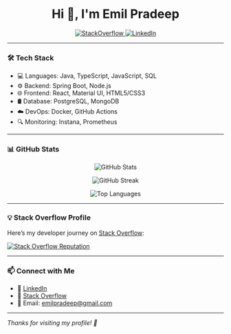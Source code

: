 <h1 align="center">Hi 👋, I'm Emil Pradeep</h1>

<p align="center">
  <a href="https://stackoverflow.com/users/6414086/emilpmp" target="_blank">
    <img src="https://img.shields.io/badge/StackOverflow-%23FE7A16.svg?&style=for-the-badge&logo=stack-overflow&logoColor=white" alt="StackOverflow"/>
  </a>
  <a href="https://www.linkedin.com/in/emil-pradeep-243605117/" target="_blank">
    <img src="https://img.shields.io/badge/LinkedIn-blue?style=for-the-badge&logo=linkedin" alt="LinkedIn"/>
  </a>
</p>

---

### 🛠️ Tech Stack

- 💻 Languages: Java, TypeScript, JavaScript, SQL
- ⚙️ Backend: Spring Boot, Node.js
- 🌐 Frontend: React, Material UI, HTML5/CSS3
- 🛢️ Database: PostgreSQL, MongoDB
- ☁️ DevOps: Docker, GitHub Actions
- 🔍 Monitoring: Instana, Prometheus

---

### 📊 GitHub Stats

<p align="center">
  <img src="https://github-readme-stats.vercel.app/api?username=emil-ep&show_icons=true&theme=radical" alt="GitHub Stats"/>
</p>

<p align="center">
  <img src="https://github-readme-streak-stats.herokuapp.com/?user=emil-ep&theme=radical" alt="GitHub Streak"/>
</p>

<p align="center">
  <img src="https://github-readme-stats.vercel.app/api/top-langs/?username=emil-ep&layout=compact&theme=radical" alt="Top Languages"/>
</p>

---

### 💡 Stack Overflow Profile

Here’s my developer journey on [Stack Overflow](https://stackoverflow.com/users/6414086):

[![Stack Overflow Reputation](https://stackoverflow-badge.vercel.app/?userID=6414086)](https://stackoverflow.com/users/6414086)

---

### 📫 Connect with Me

- 💼 [LinkedIn](https://www.linkedin.com/in/emil-pradeep-243605117/)
- 🧠 [Stack Overflow](https://stackoverflow.com/users/6414086)
- 📧 Email: emilpradeep@gmail.com

---

*Thanks for visiting my profile! 🚀*
